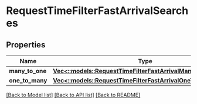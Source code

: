 # RequestTimeFilterFastArrivalSearches

## Properties

Name | Type | Description | Notes
------------ | ------------- | ------------- | -------------
**many_to_one** | [**Vec<::models::RequestTimeFilterFastArrivalManyToOneSearch>**](RequestTimeFilterFastArrivalManyToOneSearch.md) |  | [optional] 
**one_to_many** | [**Vec<::models::RequestTimeFilterFastArrivalOneToManySearch>**](RequestTimeFilterFastArrivalOneToManySearch.md) |  | [optional] 

[[Back to Model list]](../README.md#documentation-for-models) [[Back to API list]](../README.md#documentation-for-api-endpoints) [[Back to README]](../README.md)


